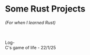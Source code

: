 # Some Rust Projects <br>
###### *(For when I learned Rust)*

<br>
Log- <br>
C's game of life - 22/1/25
